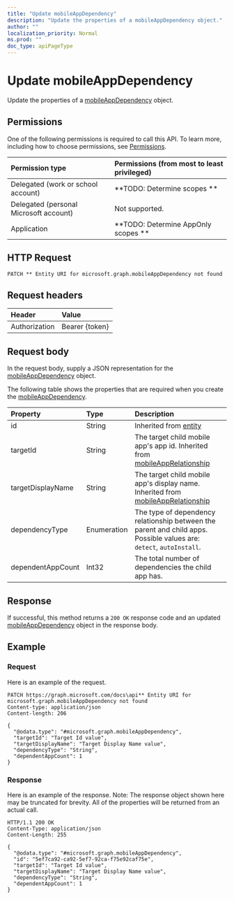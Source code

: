 ```yaml
---
title: "Update mobileAppDependency"
description: "Update the properties of a mobileAppDependency object."
author: ""
localization_priority: Normal
ms.prod: ""
doc_type: apiPageType
---
```


# Update mobileAppDependency

Update the properties of a [mobileAppDependency](../resources/mobileappdependency.md) object.

## Permissions
One of the following permissions is required to call this API. To learn more, including how to choose permissions, see [Permissions](/concepts/permissions-reference.md).

|Permission type|Permissions (from most to least privileged)|
|:---|:---|
|Delegated (work or school account)|**TODO: Determine scopes **|
|Delegated (personal Microsoft account)|Not supported.|
|Application|**TODO: Determine AppOnly scopes **|

## HTTP Request
<!-- {
  "blockType": "ignored"
}
-->
``` http
PATCH ** Entity URI for microsoft.graph.mobileAppDependency not found
```

## Request headers
|Header|Value|
|:---|:---|
|Authorization|Bearer {token}|

## Request body
In the request body, supply a JSON representation for the [mobileAppDependency](../resources/mobileAppDependency.md) object.

The following table shows the properties that are required when you create the [mobileAppDependency](../resources/mobileappdependency.md).

|Property|Type|Description|
|:---|:---|:---|
|id|String| Inherited from [entity](../resources/entity.md)|
|targetId|String|The target child mobile app's app id. Inherited from [mobileAppRelationship](../resources/intune-apps-mobileAppRelationship.md)|
|targetDisplayName|String|The target child mobile app's display name. Inherited from [mobileAppRelationship](../resources/intune-apps-mobileAppRelationship.md)|
|dependencyType|Enumeration|The type of dependency relationship between the parent and child apps. Possible values are: `detect`, `autoInstall`.|
|dependentAppCount|Int32|The total number of dependencies the child app has.|



## Response
If successful, this method returns a `200 OK` response code and an updated [mobileAppDependency](../resources/mobileappdependency.md) object in the response body.

## Example

### Request
Here is an example of the request.
<!-- {
  "blockType": "request",
  "name": "update_mobileappdependency"
}
-->
``` http
PATCH https://graph.microsoft.com/docs\api** Entity URI for microsoft.graph.mobileAppDependency not found
Content-type: application/json
Content-length: 206

{
  "@odata.type": "#microsoft.graph.mobileAppDependency",
  "targetId": "Target Id value",
  "targetDisplayName": "Target Display Name value",
  "dependencyType": "String",
  "dependentAppCount": 1
}
```

### Response
Here is an example of the response. Note: The response object shown here may be truncated for brevity. All of the properties will be returned from an actual call.
<!-- {
  "blockType": "response",
  "truncated": true
}
-->
``` http
HTTP/1.1 200 OK
Content-Type: application/json
Content-Length: 255

{
  "@odata.type": "#microsoft.graph.mobileAppDependency",
  "id": "5ef7ca92-ca92-5ef7-92ca-f75e92caf75e",
  "targetId": "Target Id value",
  "targetDisplayName": "Target Display Name value",
  "dependencyType": "String",
  "dependentAppCount": 1
}
```

